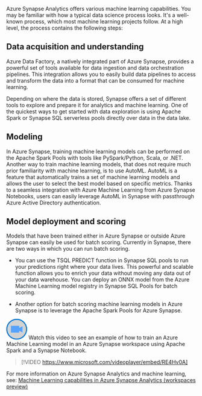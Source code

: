 Azure Synapse Analytics offers various machine learning capabilities. You may be familiar with how a typical data science process looks. It's a well-known process, which most machine learning projects follow. At a high level, the process contains the following steps:

## Data acquisition and understanding

Azure Data Factory, a natively integrated part of Azure Synapse, provides a powerful set of tools available for data ingestion and data orchestration pipelines. This integration allows you to easily build data pipelines to access and transform the data into a format that can be consumed for machine learning.

Depending on where the data is stored, Synapse offers a set of different tools to explore and prepare it for analytics and machine learning. One of the quickest ways to get started with data exploration is using Apache Spark or Synapse SQL serverless pools directly over data in the data lake.

## Modeling

In Azure Synapse, training machine learning models can be performed on the Apache Spark Pools with tools like PySpark/Python, Scala, or .NET. Another way to train machine learning models, that does not require much prior familiarity with machine learning, is to use AutoML. AutoML is a feature that automatically trains a set of machine learning models and allows the user to select the best model based on specific metrics. Thanks to a seamless integration with Azure Machine Learning from Azure Synapse Notebooks, users can easily leverage AutoML in Synapse with passthrough Azure Active Directory authentication.

## Model deployment and scoring

Models that have been trained either in Azure Synapse or outside Azure Synapse can easily be used for batch scoring. Currently in Synapse, there are two ways in which you can run batch scoring.

- You can use the TSQL PREDICT function in Synapse SQL pools to run your predictions right where your data lives. This powerful and scalable function allows you to enrich your data without moving any data out of your data warehouse. You can deploy an ONNX model from the Azure Machine Learning model registry in Synapse SQL Pools for batch scoring.

- Another option for batch scoring machine learning models in Azure Synapse is to leverage the Apache Spark Pools for Azure Synapse.

![Icon indicating play video](../media/video-icon.png) Watch this video to see an example of how to train an Azure Machine Learning model in an Azure Synapse workspace using Apache Spark and a Synapse Notebook.

>[!VIDEO https://www.microsoft.com/videoplayer/embed/RE4Hv0A]

 For more information on Azure Synapse Analytics and machine learning, see: [Machine Learning capabilities in Azure Synapse Analytics (workspaces preview)](/azure/synapse-analytics/machine-learning/what-is-machine-learning)

